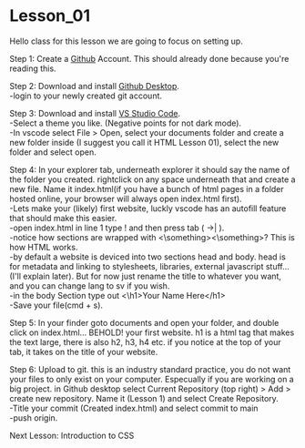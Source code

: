# Lesson_01

Hello class for this lesson we are going to focus on setting up. 

Step 1: Create a <a href="https://github.com/" target="_blank">Github</a> Account. This should already done because you're reading this. 

Step 2: Download and install <a href="https://desktop.github.com/" target="_blank">Github Desktop</a>.<br />
    -login to your newly created git account.

Step 3: Download and install <a href="https://code.visualstudio.com/" target="_blank">VS Studio Code</a>.<br />
    -Select a theme you like. (Negative points for not dark mode).<br />
    -In vscode select File > Open, select your documents folder and create a new folder inside (I suggest you call it HTML Lesson 01), select the new folder and select open.

Step 4: In your explorer tab, underneath explorer it should say the name of the folder you created. rightclick on any space underneath that and create a new file. Name it index.html(if you have a bunch of html pages in a folder hosted online, your browser will always open index.html first).<br />
    -Lets make your (likely) first website, luckly vscode has an autofill feature that should make this easier.<br />
        -open index.html in line 1 type ! and then press tab ( →| ).<br />
    -notice how sections are wrapped with <\something><\something>? This is how HTML works.<br />
    -by default a website is deviced into two sections head and body. head is for metadata and linking to stylesheets, libraries, external javascript stuff... (I'll explain later). But for now just rename the title to whatever you want, and you can change lang to sv if you wish.<br />
    -in the body Section type out <\h1>Your Name Here<\/h1><br />
    -Save your file(cmd + s).<br />

Step 5: In your finder goto documents and open your folder, and double click on index.html... BEHOLD! your first website. h1 is a html tag that makes the text large, there is also h2, h3, h4 etc. if you notice at the top of your tab, it takes on the title of your website.

Step 6: Upload to git. this is an industry standard practice, you do not want your files to only exist on your computer. Especually if you are working on a big project. in Github desktop select Current Repository (top right) > Add > create new repository. Name it (Lesson 1) and select Create Repository.<br />
    -Title your commit (Created index.html) and select commit to main<br />
    -push origin.<br />

Next Lesson: Introduction to CSS